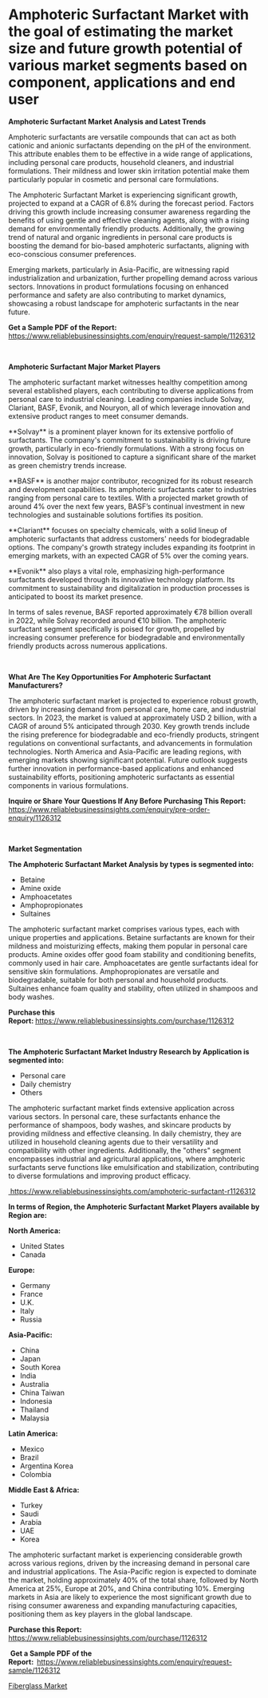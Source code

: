 <p><h1>Amphoteric Surfactant Market with the goal of estimating the market size and future growth potential of various market segments based on component, applications and end user</h1></p><p><strong>Amphoteric Surfactant Market Analysis and Latest Trends</strong></p>
<p><p>Amphoteric surfactants are versatile compounds that can act as both cationic and anionic surfactants depending on the pH of the environment. This attribute enables them to be effective in a wide range of applications, including personal care products, household cleaners, and industrial formulations. Their mildness and lower skin irritation potential make them particularly popular in cosmetic and personal care formulations.</p><p>The Amphoteric Surfactant Market is experiencing significant growth, projected to expand at a CAGR of 6.8% during the forecast period. Factors driving this growth include increasing consumer awareness regarding the benefits of using gentle and effective cleaning agents, along with a rising demand for environmentally friendly products. Additionally, the growing trend of natural and organic ingredients in personal care products is boosting the demand for bio-based amphoteric surfactants, aligning with eco-conscious consumer preferences. </p><p>Emerging markets, particularly in Asia-Pacific, are witnessing rapid industrialization and urbanization, further propelling demand across various sectors. Innovations in product formulations focusing on enhanced performance and safety are also contributing to market dynamics, showcasing a robust landscape for amphoteric surfactants in the near future.</p></p>
<p><strong>Get a Sample PDF of the Report:&nbsp;</strong> <a href="https://www.reliablebusinessinsights.com/enquiry/request-sample/1126312?utm_campaign=2250&utm_medium=2&utm_source=Github&utm_content=ia&utm_term=31012025&utm_id=amphoteric-surfactant">https://www.reliablebusinessinsights.com/enquiry/request-sample/1126312</a></p>
<p>&nbsp;</p>
<p><strong>Amphoteric Surfactant Major Market Players</strong></p>
<p><p>The amphoteric surfactant market witnesses healthy competition among several established players, each contributing to diverse applications from personal care to industrial cleaning. Leading companies include Solvay, Clariant, BASF, Evonik, and Nouryon, all of which leverage innovation and extensive product ranges to meet consumer demands.</p><p>**Solvay** is a prominent player known for its extensive portfolio of surfactants. The company's commitment to sustainability is driving future growth, particularly in eco-friendly formulations. With a strong focus on innovation, Solvay is positioned to capture a significant share of the market as green chemistry trends increase.</p><p>**BASF** is another major contributor, recognized for its robust research and development capabilities. Its amphoteric surfactants cater to industries ranging from personal care to textiles. With a projected market growth of around 4% over the next few years, BASF’s continual investment in new technologies and sustainable solutions fortifies its position.</p><p>**Clariant** focuses on specialty chemicals, with a solid lineup of amphoteric surfactants that address customers' needs for biodegradable options. The company's growth strategy includes expanding its footprint in emerging markets, with an expected CAGR of 5% over the coming years.</p><p>**Evonik** also plays a vital role, emphasizing high-performance surfactants developed through its innovative technology platform. Its commitment to sustainability and digitalization in production processes is anticipated to boost its market presence.</p><p>In terms of sales revenue, BASF reported approximately €78 billion overall in 2022, while Solvay recorded around €10 billion. The amphoteric surfactant segment specifically is poised for growth, propelled by increasing consumer preference for biodegradable and environmentally friendly products across numerous applications.</p></p>
<p>&nbsp;</p>
<p><strong>What Are The Key Opportunities For Amphoteric Surfactant Manufacturers?</strong></p>
<p><p>The amphoteric surfactant market is projected to experience robust growth, driven by increasing demand from personal care, home care, and industrial sectors. In 2023, the market is valued at approximately USD 2 billion, with a CAGR of around 5% anticipated through 2030. Key growth trends include the rising preference for biodegradable and eco-friendly products, stringent regulations on conventional surfactants, and advancements in formulation technologies. North America and Asia-Pacific are leading regions, with emerging markets showing significant potential. Future outlook suggests further innovation in performance-based applications and enhanced sustainability efforts, positioning amphoteric surfactants as essential components in various formulations.</p></p>
<p><strong>Inquire or Share Your Questions If Any Before Purchasing This Report:</strong> <a href="https://www.reliablebusinessinsights.com/enquiry/pre-order-enquiry/1126312?utm_campaign=2250&utm_medium=2&utm_source=Github&utm_content=ia&utm_term=31012025&utm_id=amphoteric-surfactant">https://www.reliablebusinessinsights.com/enquiry/pre-order-enquiry/1126312</a></p>
<p>&nbsp;</p>
<p><strong>Market Segmentation</strong></p>
<p><strong>The Amphoteric Surfactant Market Analysis by types is segmented into:</strong></p>
<p><ul><li>Betaine</li><li>Amine oxide</li><li>Amphoacetates</li><li>Amphopropionates</li><li>Sultaines</li></ul></p>
<p><p>The amphoteric surfactant market comprises various types, each with unique properties and applications. Betaine surfactants are known for their mildness and moisturizing effects, making them popular in personal care products. Amine oxides offer good foam stability and conditioning benefits, commonly used in hair care. Amphoacetates are gentle surfactants ideal for sensitive skin formulations. Amphopropionates are versatile and biodegradable, suitable for both personal and household products. Sultaines enhance foam quality and stability, often utilized in shampoos and body washes.</p></p>
<p><strong>Purchase this Report:&nbsp;</strong><a href="https://www.reliablebusinessinsights.com/purchase/1126312?utm_campaign=2250&utm_medium=2&utm_source=Github&utm_content=ia&utm_term=31012025&utm_id=amphoteric-surfactant">https://www.reliablebusinessinsights.com/purchase/1126312</a></p>
<p>&nbsp;</p>
<p><strong>The Amphoteric Surfactant Market Industry Research by Application is segmented into:</strong></p>
<p><ul><li>Personal care</li><li>Daily chemistry</li><li>Others</li></ul></p>
<p><p>The amphoteric surfactant market finds extensive application across various sectors. In personal care, these surfactants enhance the performance of shampoos, body washes, and skincare products by providing mildness and effective cleansing. In daily chemistry, they are utilized in household cleaning agents due to their versatility and compatibility with other ingredients. Additionally, the "others" segment encompasses industrial and agricultural applications, where amphoteric surfactants serve functions like emulsification and stabilization, contributing to diverse formulations and improving product efficacy.</p></p>
<p><a href="https://www.reliablebusinessinsights.com/amphoteric-surfactant-r1126312?utm_campaign=2250&utm_medium=2&utm_source=Github&utm_content=ia&utm_term=31012025&utm_id=amphoteric-surfactant">&nbsp;https://www.reliablebusinessinsights.com/amphoteric-surfactant-r1126312</a></p>
<p><strong>In terms of Region, the Amphoteric Surfactant Market Players available by Region are:</strong></p>
<p>
    <p> <strong> North America: </strong>
        <ul>
            <li>United States</li>
            <li>Canada</li>
        </ul>
        </p> 
    <p> <strong> Europe: </strong>
        <ul>
            <li>Germany</li>
            <li>France</li>
            <li>U.K.</li>
            <li>Italy</li>
            <li>Russia</li>
        </ul>
        </p> 
    <p> <strong> Asia-Pacific: </strong>
        <ul>
            <li>China</li>
            <li>Japan</li>
            <li>South Korea</li>
            <li>India</li>
            <li>Australia</li>
            <li>China Taiwan</li>
            <li>Indonesia</li>
            <li>Thailand</li>
            <li>Malaysia</li>
        </ul>
        </p> 
    <p> <strong> Latin America: </strong>
        <ul>
            <li>Mexico</li>
            <li>Brazil</li>
            <li>Argentina Korea</li>
            <li>Colombia</li>
        </ul>
        </p> 
    <p> <strong> Middle East & Africa: </strong>
        <ul>
            <li>Turkey</li>
            <li>Saudi</li>
            <li>Arabia</li>
            <li>UAE</li>
            <li>Korea</li>
        </ul>
    </p>
    </p>
<p><p>The amphoteric surfactant market is experiencing considerable growth across various regions, driven by the increasing demand in personal care and industrial applications. The Asia-Pacific region is expected to dominate the market, holding approximately 40% of the total share, followed by North America at 25%, Europe at 20%, and China contributing 10%. Emerging markets in Asia are likely to experience the most significant growth due to rising consumer awareness and expanding manufacturing capacities, positioning them as key players in the global landscape.</p></p>
<p><strong>Purchase this Report: </strong><a href="https://www.reliablebusinessinsights.com/purchase/1126312?utm_campaign=2250&utm_medium=2&utm_source=Github&utm_content=ia&utm_term=31012025&utm_id=amphoteric-surfactant">https://www.reliablebusinessinsights.com/purchase/1126312</a></p>
<p>&nbsp;<strong>Get a Sample PDF of the Report:&nbsp;&nbsp;</strong><a href="https://www.reliablebusinessinsights.com/enquiry/request-sample/1126312?utm_campaign=2250&utm_medium=2&utm_source=Github&utm_content=ia&utm_term=31012025&utm_id=amphoteric-surfactant">https://www.reliablebusinessinsights.com/enquiry/request-sample/1126312</a></p>
<p><strong></strong></p>
<p><p><a href="https://github.com/jeastefanowicz7816/Market-Research-Report-List-1/blob/main/fiberglass-market.md?utm_campaign=2250&utm_medium=2&utm_source=Github&utm_content=ia&utm_term=31012025&utm_id=amphoteric-surfactant">Fiberglass Market</a></p></p>